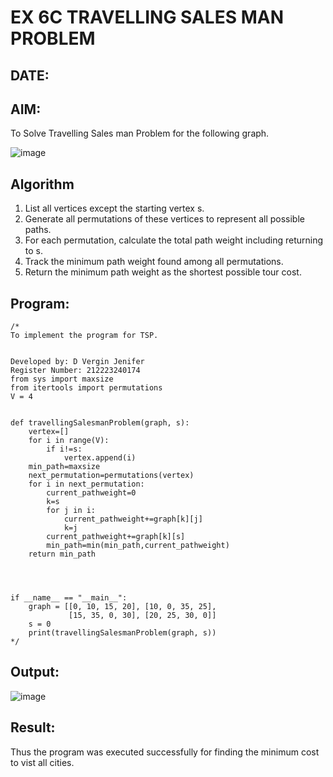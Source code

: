 # EX 6C TRAVELLING SALES MAN PROBLEM
## DATE:
## AIM:
To Solve Travelling Sales man Problem for the following graph.

![image](https://github.com/user-attachments/assets/653921a4-3d7b-4691-9b41-735e80f7af0b)



## Algorithm
1. List all vertices except the starting vertex s.
2. Generate all permutations of these vertices to represent all possible paths.
3. For each permutation, calculate the total path weight including returning to s.
4. Track the minimum path weight found among all permutations.
5. Return the minimum path weight as the shortest possible tour cost.  

## Program:
```
/*
To implement the program for TSP.


Developed by: D Vergin Jenifer
Register Number: 212223240174
from sys import maxsize
from itertools import permutations
V = 4
 

def travellingSalesmanProblem(graph, s):
    vertex=[]
    for i in range(V):
        if i!=s:
            vertex.append(i)
    min_path=maxsize
    next_permutation=permutations(vertex)
    for i in next_permutation:
        current_pathweight=0
        k=s
        for j in i:
            current_pathweight+=graph[k][j]
            k=j
        current_pathweight+=graph[k][s]
        min_path=min(min_path,current_pathweight)
    return min_path
   
 
 

if __name__ == "__main__":
    graph = [[0, 10, 15, 20], [10, 0, 35, 25],
             [15, 35, 0, 30], [20, 25, 30, 0]]
    s = 0
    print(travellingSalesmanProblem(graph, s))
*/
```

## Output:

![image](https://github.com/user-attachments/assets/f02ef87f-4cf1-4dd3-b870-a056a42a7097)


## Result:
Thus the program was executed successfully for finding the minimum cost to vist all cities.
